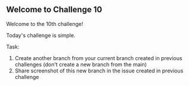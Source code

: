 ## Welcome to Challenge 10

Welcome to the 10th challenge!

Today's challenge is simple.

Task: 
1. Create another branch from your current branch created in previous challenges (don't create a new branch from the main)
2. Share screenshot of this new branch in the issue created in previous challenge
